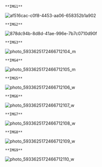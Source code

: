 
````
**IMG1**
````
![af516cac-c0f8-4453-aa06-658352b1a902](https://github.com/alsobihi/data-analytics/assets/72046870/ed179e4a-b274-409f-b042-f7a3bcd51270)



````
**IMG2**
````
![878dc94b-8d8d-41ae-996e-7b7c0710d90f](https://github.com/alsobihi/data-analytics/assets/72046870/41dfb9b6-cee2-4dcf-9355-9b6d8f38da7f)


````
**IMG3**
````
![photo_5933625172466712104_m](https://github.com/alsobihi/data-analytics/assets/72046870/7c389ed7-4fb2-4f53-8e20-d7ba82559d44)




````
**IMG4**
````
![photo_5933625172466712105_m](https://github.com/alsobihi/data-analytics/assets/72046870/193a8006-a9db-49cb-8412-34d823ac42be)




````
**IMG5**
````

![photo_5933625172466712106_w](https://github.com/alsobihi/data-analytics/assets/72046870/03a28f0d-d186-45b3-82a5-55276e543881)




````
**IMG6**
````
![photo_5933625172466712107_w](https://github.com/alsobihi/data-analytics/assets/72046870/d7f29209-da16-49f6-b0f8-5ce14dbc690e)





````
**IMG7**
````
![photo_5933625172466712108_w](https://github.com/alsobihi/data-analytics/assets/72046870/9a5c21ed-07d0-452b-b491-9e683380edd1)




````
**IMG8**
````
![photo_5933625172466712109_w](https://github.com/alsobihi/data-analytics/assets/72046870/6cea45bf-f95c-4400-8d26-a6827388597b)


````
**IMG9**
````

![photo_5933625172466712110_w](https://github.com/alsobihi/data-analytics/assets/72046870/d052dca9-86c9-49a3-bfb9-683078991017)



